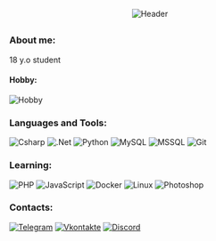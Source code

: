 <p align="center">
  <img src="https://github.com/Meresk/Meresk/blob/main/assets/catProg.gif" alt="Header">
</p>

##

### About me:
18 y.o student
#### Hobby:
![Hobby](https://img.shields.io/badge/Cybersecurity%20and%20pentest-090909?style=for-the-badge&logo=kalilinux&logoColor=E5D3FF)


### Languages and Tools:
![Csharp](https://img.shields.io/badge/-C%23-090909?style=for-the-badge&logo=csharp&logoColor=E5D3FF)
![.Net](https://img.shields.io/badge/-Framework-090909?style=for-the-badge&logo=.net&logoColor=E5D3FF)
![Python](https://img.shields.io/badge/-Python-090909?style=for-the-badge&logo=python&logoColor=E5D3FF)
![MySQL](https://img.shields.io/badge/-MySQL-090909?style=for-the-badge&logo=MySql&logoColor=E5D3FF)
![MSSQL](https://img.shields.io/badge/-MSSQL-090909?style=for-the-badge&logo=microsoftsqlserver&logoColor=E5D3FF)
![Git](https://img.shields.io/badge/-git-090909?style=for-the-badge&logo=git&logoColor=E5D3FF)

### Learning:
![PHP](https://img.shields.io/badge/-PHP-090909?style=for-the-badge&logo=php&logoColor=E5D3FF)
![JavaScript](https://img.shields.io/badge/-JavaScript-090909?style=for-the-badge&logo=JavaScript&logoColor=E9D54D)
![Docker](https://img.shields.io/badge/-Docker-090909?style=for-the-badge&logo=docker&logoColor=E9D54D)
![Linux](https://img.shields.io/badge/-linux-090909?style=for-the-badge&logo=linux&logoColor=E5D3FF)
![Photoshop](https://img.shields.io/badge/-photoshop-090909?style=for-the-badge&logo=adobephotoshop&logoColor=E5D3FF)

### Contacts:
[![Telegram](https://img.shields.io/badge/-Telegram-090909?style=for-the-badge&logo=telegram&logoColor=27A0D9)](https://t.me/Meresk1)
[![Vkontakte](https://img.shields.io/badge/-Vkontakte-090909?style=for-the-badge&logo=Vk&logoColor=4F7DB3)](https://vk.com/idmeresk)
[![Discord](https://img.shields.io/badge/-Discord-090909?style=for-the-badge&logo=discord&logoColor=4F7DB3)](https://discordapp.com/users/429557519891955713/)
